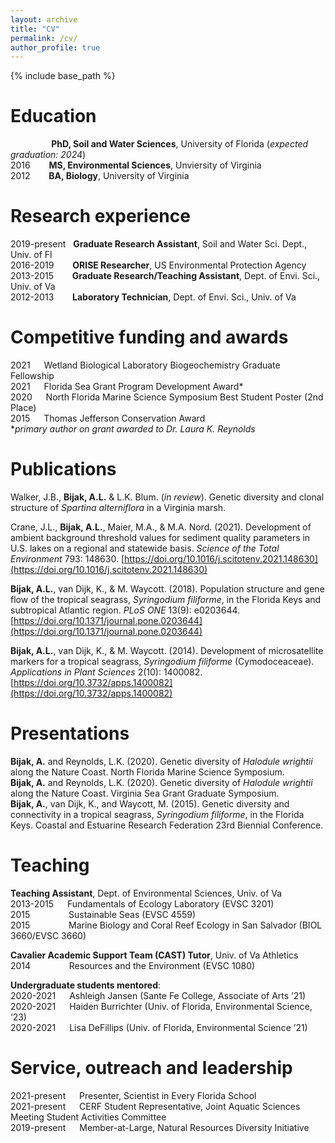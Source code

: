 ```yaml
---
layout: archive
title: "CV"
permalink: /cv/
author_profile: true
---
```


{% include base_path %}

Education
======
&nbsp; &nbsp; &nbsp; &nbsp; &nbsp; &emsp; &nbsp; **PhD, Soil and Water Sciences**, University of Florida (*expected graduation: 2024*)  
2016 &emsp; &nbsp; **MS, Environmental Sciences**, Unviersity of Virginia  
2012 &emsp; &nbsp; **BA, Biology**, University of Virginia  

Research experience
======
2019-present &nbsp; **Graduate Research Assistant**, Soil and Water Sci. Dept., Univ. of Fl  
2016-2019 &emsp; &nbsp; **ORISE Researcher**, US Environmental Protection Agency  
2013-2015 &emsp; &nbsp; **Graduate Research/Teaching Assistant**, Dept. of Envi. Sci., Univ. of Va  
2012-2013 &emsp; &nbsp; **Laboratory Technician**, Dept. of Envi. Sci., Univ. of Va    
  
Competitive funding and awards
======
2021 &emsp; Wetland Biological Laboratory Biogeochemistry Graduate Fellowship  
2021 &emsp; Florida Sea Grant Program Development Award\*  
2020 &emsp; North Florida Marine Science Symposium Best Student Poster (2nd Place)  
2015 &emsp; Thomas Jefferson Conservation Award  
\**primary author on grant awarded to Dr. Laura K. Reynolds*  

Publications
======

Walker, J.B., **Bijak, A.L.** & L.K. Blum. (*in review*). Genetic diversity and clonal structure of *Spartina alterniflora* in a Virginia marsh.  

Crane, J.L., **Bijak, A.L.**, Maier, M.A., & M.A. Nord. (2021). Development of ambient background threshold values for sediment quality parameters in U.S. lakes on a regional and statewide basis. *Science of the Total Environment* 793: 148630. [https://doi.org/10.1016/j.scitotenv.2021.148630](https://doi.org/10.1016/j.scitotenv.2021.148630)  

**Bijak, A.L.**, van Dijk, K., & M. Waycott. (2018). Population structure and gene flow of the tropical seagrass, *Syringodium filiforme*, in the Florida Keys and subtropical Atlantic region. *PLoS ONE* 13(9): e0203644. [https://doi.org/10.1371/journal.pone.0203644](https://doi.org/10.1371/journal.pone.0203644)  

**Bijak, A.L.**, van Dijk, K., & M. Waycott. (2014). Development of microsatellite markers for a tropical seagrass, *Syringodium filiforme* (Cymodoceaceae). *Applications in Plant Sciences* 2(10): 1400082. [https://doi.org/10.3732/apps.1400082](https://doi.org/10.3732/apps.1400082)  
  
Presentations
======
**Bijak, A.** and Reynolds, L.K. (2020). Genetic diversity of *Halodule wrightii* along the Nature Coast. North Florida Marine Science Symposium.  
**Bijak, A.** and Reynolds, L.K. (2020). Genetic diversity of *Halodule wrightii* along the Nature Coast. Virginia Sea Grant Graduate Symposium.  
**Bijak, A.**, van Dijk, K., and Waycott, M. (2015). Genetic diversity and connectivity in a tropical seagrass, *Syringodium filiforme*, in the Florida Keys. Coastal and Estuarine Research Federation 23rd Biennial Conference.  

Teaching
======
**Teaching Assistant**, Dept. of Environmental Sciences, Univ. of Va  
2013-2015 &emsp; Fundamentals of Ecology Laboratory (EVSC 3201)  
2015 &emsp;&emsp;&emsp; &nbsp;&nbsp; Sustainable Seas (EVSC 4559)  
2015 &emsp;&emsp;&emsp; &nbsp;&nbsp; Marine Biology and Coral Reef Ecology in San Salvador (BIOL 3660/EVSC 3660)  

**Cavalier Academic Support Team (CAST) Tutor**, Univ. of Va Athletics  
2014 &emsp;&emsp;&emsp; &nbsp;&nbsp; Resources and the Environment (EVSC 1080)  

**Undergraduate students mentored**:  
2020-2021 &emsp; Ashleigh Jansen (Sante Fe College, Associate of Arts ’21)  
2020-2021	&emsp; Haiden Burrichter (Univ. of Florida, Environmental Science, ‘23)  
2020-2021	&emsp; Lisa DeFillips (Univ. of Florida, Environmental Science ’21)   

Service, outreach and leadership
======
2021-present &emsp; Presenter, Scientist in Every Florida School  
2021-present &emsp; CERF Student Representative, Joint Aquatic Sciences Meeting Student Activities Committee  
2019-present &emsp; Member-at-Large, Natural Resources Diversity Initiative  

